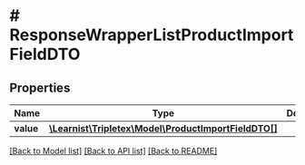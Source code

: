 # # ResponseWrapperListProductImportFieldDTO

## Properties

Name | Type | Description | Notes
------------ | ------------- | ------------- | -------------
**value** | [**\Learnist\Tripletex\Model\ProductImportFieldDTO[]**](ProductImportFieldDTO.md) |  | [optional]

[[Back to Model list]](../../README.md#models) [[Back to API list]](../../README.md#endpoints) [[Back to README]](../../README.md)
